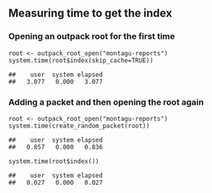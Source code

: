 Measuring time to get the index
-------------------------------

### Opening an outpack root for the first time

    root <- outpack_root_open("montagu-reports")
    system.time(root$index(skip_cache=TRUE))

    ##    user  system elapsed 
    ##   3.077   0.000   3.077

### Adding a packet and then opening the root again

    root <- outpack_root_open("montagu-reports")
    system.time(create_random_packet(root))

    ##    user  system elapsed 
    ##   0.857   0.000   0.836

    system.time(root$index())

    ##    user  system elapsed 
    ##   0.027   0.000   0.027
